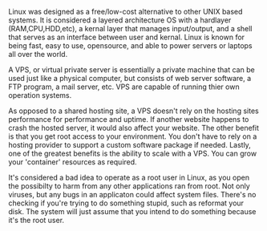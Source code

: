 Linux was designed as a free/low-cost alternative to other UNIX based systems.
It is considered a layered architecture OS with a hardlayer (RAM,CPU,HDD,etc), a kernal layer that manages input/output, and a shell that serves as an interface between user and kernal. Linux is known for being fast, easy to use, opensource, and able to power servers or laptops all over the world. 

A VPS, or virtual private server is essentially a private machine that can be used just like a physical computer, but consists of web server software, a FTP program, a mail server, etc. VPS are capable of running thier own operation systems. 

As opposed to a shared hosting site, a VPS doesn't rely on the hosting sites performance for performance and uptime. If another website happens to crash the hosted server, it would also affect your website. The other benefit is that you get root access to your environment. You don't have to rely on a hosting provider to support a custom software package if needed. Lastly, one of the greatest benefits is the ability to scale with a VPS. You can grow your 'container' resources as required.

It's considered a bad idea to operate as a root user in Linux, as you open the possibilty to harm from any other applications ran from root. Not only viruses, but any bugs in an applicaton could affect system files. There's no checking if you're trying to do something stupid, such as reformat your disk. The system will just assume that you intend to do something because it's the root user. 